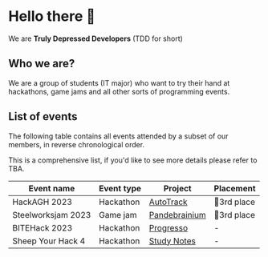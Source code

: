 # Hello there 👋

We are **Truly Depressed Developers** (TDD for short)

## Who we are?
We are a group of students (IT major) who want to try their hand at hackathons, game jams and all other sorts of programming events.

## List of events
The following table contains all events attended by a subset of our members, in reverse chronological order.

This is a comprehensive list, if you'd like to see more details please refer to TBA.

| Event name | Event type | Project | Placement |
|---|---|---|---|
| HackAGH 2023 | Hackathon | [AutoTrack](https://github.com/Truly-Depressed-Developers/auto-track) | 🥉3rd place |
| Steelworksjam 2023 | Game jam | [Pandebrainium](https://github.com/Truly-Depressed-Developers/pandebrainium) | 🥉3rd place |
| BITEHack 2023 | Hackathon | [Progresso](https://github.com/Truly-Depressed-Developers/progresso) | - |
| Sheep Your Hack 4 | Hackathon | [Study Notes](https://github.com/Truly-Depressed-Developers/study-notes) | - |

